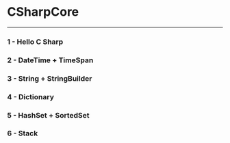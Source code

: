 # CSharpCore
----------

### 1 - Hello C Sharp 
### 2 - DateTime + TimeSpan
### 3 - String + StringBuilder
### 4 - Dictionary
### 5 - HashSet + SortedSet
### 6 - Stack
		

